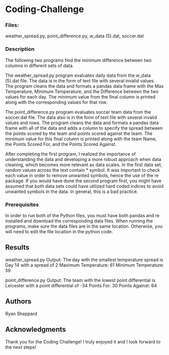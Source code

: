 # Coding-Challenge

### Files:
weather_spread.py, point_difference.py, w_data (5).dat, soccer.dat

### Description

The following two programs find the minimum difference between two columns in different sets of data. 

The weather_spread.py program evaluates daily data from the w_data (5).dat file. The data is in the form of text file with several invalid values. The program cleans the data and formats a pandas data frame with the Max Temperature, Minimum Temperature, and the Difference between the two values for each day. The minimum value from the final column is printed along with the corresponding values for that row.

The point_difference.py program evaluates soccer team data from the soccer.dat file. The data also is in the form of text file with several invalid values and rows. The program cleans the data and formats a pandas data frame with all of the data and adds a column to specify the spread between the points scored by the team and points scored against the team. The minimum value for this final column is printed along with the team Name, the Points Scored For, and the Points Scored Against.

After completing the first program, I realized the importance of understanding the data and developing a more robust approach when data cleaning, which becomes more relevant as data scales. In the first data set, random values across the text contain * symbol. It was important to check each value in order to remove unwanted symbols, hence the use of the re package. If you would have done the second program first, you might have assumed that both data sets could have utilized hard coded indices to avoid unwanted symbols in the data. In general, this is a bad practice.

### Prerequisites

In order to run both of the Python files, you must have both pandas and re installed and download the corresponding data files. When running the programs, make sure the data files are in the same location. Otherwise, you will need to edit the file location in the python code. 


## Results

weather_spread.py Output:
The day with the smallest temperature spread is Day 14 with a spread of 2
Maximum Temperature: 61
Minimum Temperature: 59

point_difference.py Output:
The team with the lowest point differential is Leicester with a point differential of -34
Points For:  30
Points Against:  64

## Authors

Ryan Sheppard

## Acknowledgments

Thank you for the Coding Challenge! I truly enjoyed it and I look forward to the next steps!
